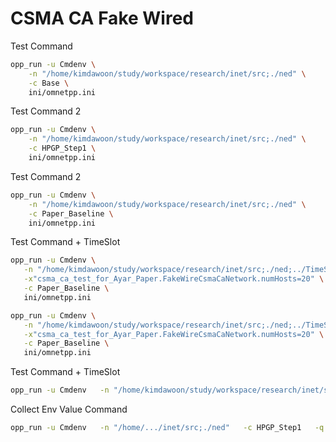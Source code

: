 # CSMA CA Fake Wired

Test Command

```bash
opp_run -u Cmdenv \
    -n "/home/kimdawoon/study/workspace/research/inet/src;./ned" \
    -c Base \
    ini/omnetpp.ini
```


Test Command 2

```bash
opp_run -u Cmdenv \
    -n "/home/kimdawoon/study/workspace/research/inet/src;./ned" \
    -c HPGP_Step1 \
    ini/omnetpp.ini
```

Test Command 2

```bash
opp_run -u Cmdenv \
    -n "/home/kimdawoon/study/workspace/research/inet/src;./ned" \
    -c Paper_Baseline \
    ini/omnetpp.ini
```

Test Command + TimeSlot

```bash
opp_run -u Cmdenv \
   -n "/home/kimdawoon/study/workspace/research/inet/src;./ned;../TimeSlot" \
   -x"csma_ca_test_for_Ayar_Paper.FakeWireCsmaCaNetwork.numHosts=20" \
   -c Paper_Baseline \
   ini/omnetpp.ini

```

```bash
opp_run -u Cmdenv \
   -n "/home/kimdawoon/study/workspace/research/inet/src;./ned;../TimeSlot" \
   -x"csma_ca_test_for_Ayar_Paper.FakeWireCsmaCaNetwork.numHosts=20" \
   -c Paper_Baseline \
   ini/omnetpp.ini
```

Test Command + TimeSlot

```bash
opp_run -u Cmdenv   -n "/home/kimdawoon/study/workspace/research/inet/src;./ned;../TimeSlot"   -c Paper_Baseline   ini/omnetpp.ini
```


Collect Env Value Command

```bash
opp_run -u Cmdenv   -n "/home/.../inet/src;./ned"   -c HPGP_Step1   -q runconfig ini/omnetpp.ini > runconfig.txt
```